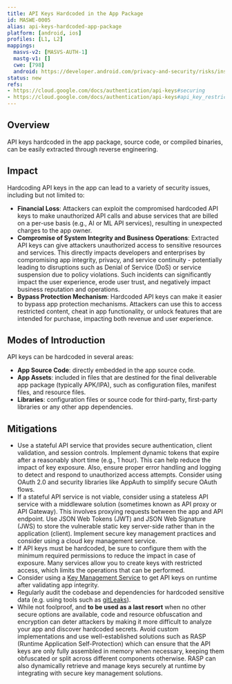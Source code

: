 ```yaml
---
title: API Keys Hardcoded in the App Package
id: MASWE-0005
alias: api-keys-hardcoded-app-package
platform: [android, ios]
profiles: [L1, L2]
mappings:
  masvs-v2: [MASVS-AUTH-1]
  mastg-v1: []
  cwe: [798]
  android: https://developer.android.com/privacy-and-security/risks/insecure-api-usage
status: new
refs:
- https://cloud.google.com/docs/authentication/api-keys#securing
- https://cloud.google.com/docs/authentication/api-keys#api_key_restrictions
---
```


## Overview

API keys hardcoded in the app package, source code, or compiled binaries, can be easily extracted through reverse engineering.

## Impact

Hardcoding API keys in the app can lead to a variety of security issues, including but not limited to:

- **Financial Loss**: Attackers can exploit the compromised hardcoded API keys to make unauthorized API calls and abuse services that are billed on a per-use basis (e.g., AI or ML API services), resulting in unexpected charges to the app owner.
- **Compromise of System Integrity and Business Operations**: Extracted API keys can give attackers unauthorized access to sensitive resources and services. This directly impacts developers and enterprises by compromising app integrity, privacy, and service continuity - potentially leading to disruptions such as Denial of Service (DoS) or service suspension due to policy violations. Such incidents can significantly impact the user experience, erode user trust, and negatively impact business reputation and operations.
- **Bypass Protection Mechanism**: Hardcoded API keys can make it easier to bypass app protection mechanisms. Attackers can use this to access restricted content, cheat in app functionality, or unlock features that are intended for purchase, impacting both revenue and user experience.

## Modes of Introduction

API keys can be hardcoded in several areas:

- **App Source Code**: directly embedded in the app source code.
- **App Assets**: included in files that are destined for the final deliverable app package (typically APK/IPA), such as configuration files, manifest files, and resource files.
- **Libraries**: configuration files or source code for third-party, first-party libraries or any other app dependencies.

## Mitigations

- Use a stateful API service that provides secure authentication, client validation, and session controls. Implement dynamic tokens that expire after a reasonably short time (e.g., 1 hour). This can help reduce the impact of key exposure. Also, ensure proper error handling and logging to detect and respond to unauthorized access attempts. Consider using OAuth 2.0 and security libraries like AppAuth to simplify secure OAuth flows.
- If a stateful API service is not viable, consider using a stateless API service with a middleware solution (sometimes known as API proxy or API Gateway). This involves proxying requests between the app and API endpoint. Use JSON Web Tokens (JWT) and JSON Web Signature (JWS) to store the vulnerable static key server-side rather than in the application (client). Implement secure key management practices and consider using a cloud key management service.
- If API keys must be hardcoded, be sure to configure them with the minimum required permissions to reduce the impact in case of exposure. Many services allow you to create keys with restricted access, which limits the operations that can be performed.
- Consider using a [Key Management Service](https://cloud.google.com/kms/docs/key-management-service) to get API keys on runtime after validating app integrity.
- Regularly audit the codebase and dependencies for hardcoded sensitive data (e.g. using tools such as [gitLeaks](https://github.com/gitleaks/gitleaks)).
- While not foolproof, and **to be used as a last resort** when no other secure options are available, code and resource obfuscation and encryption can deter attackers by making it more difficult to analyze your app and discover hardcoded secrets. Avoid custom implementations and use well-established solutions such as RASP (Runtime Application Self-Protection) which can ensure that the API keys are only fully assembled in memory when necessary, keeping them obfuscated or split across different components otherwise. RASP can also dynamically retrieve and manage keys securely at runtime by integrating with secure key management solutions.

